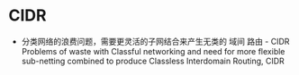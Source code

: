 # CIDR

* 分类网络的浪费问题，需要更灵活的子网结合来产生无类的 域间 路由 - CIDR  
Problems of waste with Classful networking and need for more flexible sub-netting combined to produce Classless Interdomain Routing, CIDR